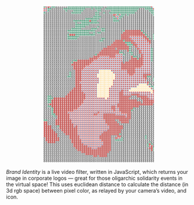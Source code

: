 <p align="center">
  <img src="./imgs/brand_id.png" alt="brand identity" width="300"/>
</p>

_Brand Identity_ is a live video filter, written in JavaScript, which returns your image in corporate logos — great for those oligarchic solidarity events in the virtual space! This uses euclidean distance to calculate the distance (in 3d rgb space) between pixel color, as relayed by your camera’s video, and icon.

